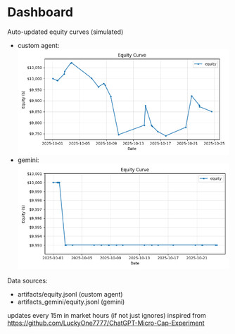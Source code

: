 # Dashboard

Auto-updated equity curves (simulated)

- custom agent: ![Equity Curve](artifacts/equity.png?v=c934cb2)
- gemini: ![Equity Curve (Gemini)](artifacts_gemini/equity.png?v=c934cb2)

Data sources:
- artifacts/equity.jsonl (custom agent)
- artifacts_gemini/equity.jsonl (gemini)

updates every 15m in market hours (if not just ignores)
inspired from https://github.com/LuckyOne7777/ChatGPT-Micro-Cap-Experiment